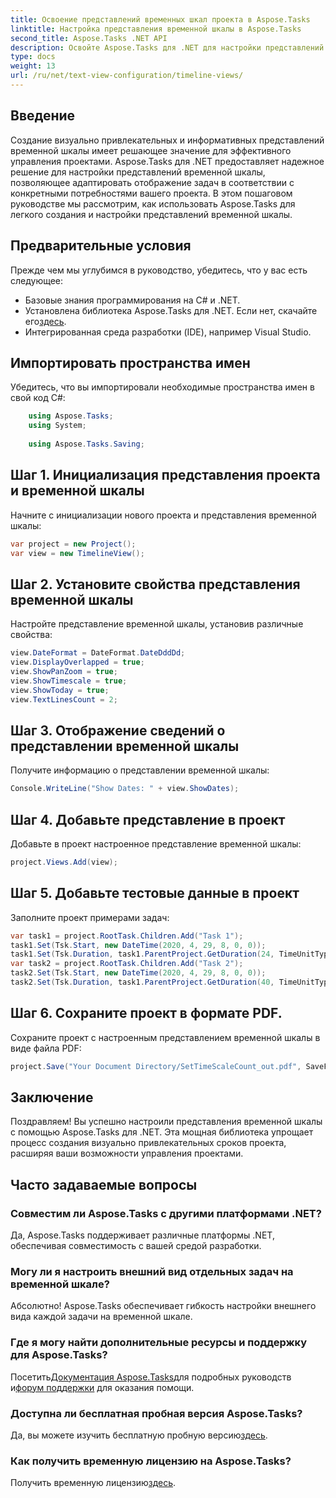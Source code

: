 ```yaml
---
title: Освоение представлений временных шкал проекта в Aspose.Tasks
linktitle: Настройка представления временной шкалы в Aspose.Tasks
second_title: Aspose.Tasks .NET API
description: Освойте Aspose.Tasks для .NET для настройки представлений временной шкалы. Улучшите управление проектами с помощью визуально привлекательных графиков, адаптированных к потребностям вашего проекта.
type: docs
weight: 13
url: /ru/net/text-view-configuration/timeline-views/
---
```

## Введение
Создание визуально привлекательных и информативных представлений временной шкалы имеет решающее значение для эффективного управления проектами. Aspose.Tasks для .NET предоставляет надежное решение для настройки представлений временной шкалы, позволяющее адаптировать отображение задач в соответствии с конкретными потребностями вашего проекта. В этом пошаговом руководстве мы рассмотрим, как использовать Aspose.Tasks для легкого создания и настройки представлений временной шкалы.
## Предварительные условия
Прежде чем мы углубимся в руководство, убедитесь, что у вас есть следующее:
- Базовые знания программирования на C# и .NET.
-  Установлена библиотека Aspose.Tasks для .NET. Если нет, скачайте его[здесь](https://releases.aspose.com/tasks/net/).
- Интегрированная среда разработки (IDE), например Visual Studio.
## Импортировать пространства имен
Убедитесь, что вы импортировали необходимые пространства имен в свой код C#:
```csharp
    using Aspose.Tasks;
    using System;
    
    using Aspose.Tasks.Saving;
```
## Шаг 1. Инициализация представления проекта и временной шкалы
Начните с инициализации нового проекта и представления временной шкалы:
```csharp
var project = new Project();
var view = new TimelineView();
```
## Шаг 2. Установите свойства представления временной шкалы
Настройте представление временной шкалы, установив различные свойства:
```csharp
view.DateFormat = DateFormat.DateDddDd;
view.DisplayOverlapped = true;
view.ShowPanZoom = true;
view.ShowTimescale = true;
view.ShowToday = true;
view.TextLinesCount = 2;
```
## Шаг 3. Отображение сведений о представлении временной шкалы
Получите информацию о представлении временной шкалы:
```csharp
Console.WriteLine("Show Dates: " + view.ShowDates);
```
## Шаг 4. Добавьте представление в проект
Добавьте в проект настроенное представление временной шкалы:
```csharp
project.Views.Add(view);
```
## Шаг 5. Добавьте тестовые данные в проект
Заполните проект примерами задач:
```csharp
var task1 = project.RootTask.Children.Add("Task 1");
task1.Set(Tsk.Start, new DateTime(2020, 4, 29, 8, 0, 0));
task1.Set(Tsk.Duration, task1.ParentProject.GetDuration(24, TimeUnitType.Hour));
var task2 = project.RootTask.Children.Add("Task 2");
task2.Set(Tsk.Start, new DateTime(2020, 4, 29, 8, 0, 0));
task2.Set(Tsk.Duration, task1.ParentProject.GetDuration(40, TimeUnitType.Hour));
```
## Шаг 6. Сохраните проект в формате PDF.
Сохраните проект с настроенным представлением временной шкалы в виде файла PDF:
```csharp
project.Save("Your Document Directory/SetTimeScaleCount_out.pdf", SaveFileFormat.Pdf);
```
## Заключение
Поздравляем! Вы успешно настроили представления временной шкалы с помощью Aspose.Tasks для .NET. Эта мощная библиотека упрощает процесс создания визуально привлекательных сроков проекта, расширяя ваши возможности управления проектами.
## Часто задаваемые вопросы
### Совместим ли Aspose.Tasks с другими платформами .NET?
Да, Aspose.Tasks поддерживает различные платформы .NET, обеспечивая совместимость с вашей средой разработки.
### Могу ли я настроить внешний вид отдельных задач на временной шкале?
Абсолютно! Aspose.Tasks обеспечивает гибкость настройки внешнего вида каждой задачи на временной шкале.
### Где я могу найти дополнительные ресурсы и поддержку для Aspose.Tasks?
 Посетить[Документация Aspose.Tasks](https://reference.aspose.com/tasks/net/)для подробных руководств и[форум поддержки](https://forum.aspose.com/c/tasks/15) для оказания помощи.
### Доступна ли бесплатная пробная версия Aspose.Tasks?
 Да, вы можете изучить бесплатную пробную версию[здесь](https://releases.aspose.com/).
### Как получить временную лицензию на Aspose.Tasks?
 Получить временную лицензию[здесь](https://purchase.aspose.com/temporary-license/).